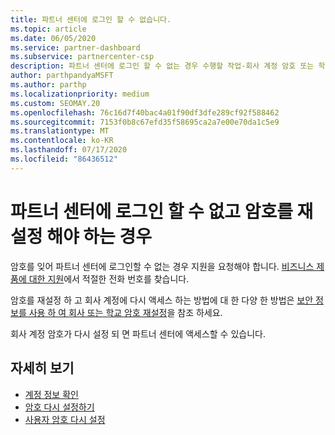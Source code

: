 ```yaml
---
title: 파트너 센터에 로그인 할 수 없습니다.
ms.topic: article
ms.date: 06/05/2020
ms.service: partner-dashboard
ms.subservice: partnercenter-csp
description: 파트너 센터에 로그인 할 수 없는 경우 수행할 작업-회사 계정 암호 또는 학교 계정 암호를 잊어버린 경우 해당 암호를 다시 설정 하는 방법에 대 한 정보를 포함 합니다.
author: parthpandyaMSFT
ms.author: parthp
ms.localizationpriority: medium
ms.custom: SEOMAY.20
ms.openlocfilehash: 76c16d7f40bac4a01f90df3dfe289cf92f588462
ms.sourcegitcommit: 7153f0b8c67efd35f58695ca2a7e00e70da1c5e9
ms.translationtype: MT
ms.contentlocale: ko-KR
ms.lasthandoff: 07/17/2020
ms.locfileid: "86436512"
---
```

# <a name="if-you-cant-sign-into-partner-center-and-need-to-reset-your-password"></a>파트너 센터에 로그인 할 수 없고 암호를 재설정 해야 하는 경우

암호를 잊어 파트너 센터에 로그인할 수 없는 경우 지원을 요청해야 합니다. [비즈니스 제품에 대한 지원](https://docs.microsoft.com/microsoft-365/admin/contact-support-for-business-products?view=o365-worldwide&tabs=phone#ID0EAADAAA=Phone_support_)에서 적절한 전화 번호를 찾습니다. 

암호를 재설정 하 고 회사 계정에 다시 액세스 하는 방법에 대 한 다양 한 방법은 [보안 정보를 사용 하 여 회사 또는 학교 암호 재설정](https://docs.microsoft.com/azure/active-directory/user-help/active-directory-passwords-update-your-own-password#how-to-change-your-password)을 참조 하세요.

회사 계정 암호가 다시 설정 되 면 파트너 센터에 액세스할 수 있습니다. 

## <a name="see-more"></a>자세히 보기

- [계정 정보 확인](verification-responses.md)
- [암호 다시 설정하기](reset-my-pasword.md)
- [사용자 암호 다시 설정](reset-a-user-password.md)

